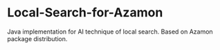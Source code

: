 # Local-Search-for-Azamon
Java implementation for AI technique of local search. Based on Azamon package distribution.
